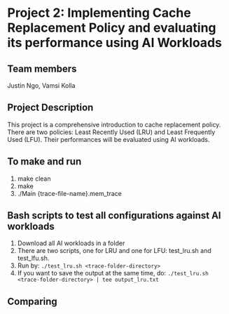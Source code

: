 # Project 2: Implementing Cache Replacement Policy and evaluating its performance using AI Workloads 
## Team members 
Justin Ngo, Vamsi Kolla

## Project Description
This project is a comprehensive introduction to cache replacement policy. There
are two policies: Least Recently Used (LRU) and Least Frequently Used (LFU). 
Their performances will be evaluated using AI workloads.

## To make and run
1. make clean
2. make
3. ./Main {trace-file-name}.mem_trace

## Bash scripts to test all configurations against AI workloads
1. Download all AI workloads in a folder
2. There are two scripts, one for LRU and one for LFU: test_lru.sh and test_lfu.sh.
3. Run by: 
```./test_lru.sh <trace-folder-directory>```
4. If you want to save the output at the same time, do:
```./test_lru.sh <trace-folder-directory> | tee output_lru.txt```

## Comparing 
